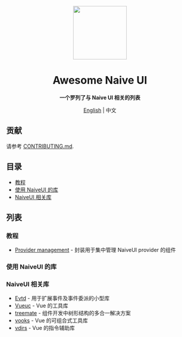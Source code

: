<p align="center">
  <img width="144px" src="https://naiveui.oss-cn-hongkong.aliyuncs.com/naivelogo.svg" />
</p>

<h1 align="center">Awesome Naive UI</h1>
<p align="center"><b>一个罗列了与 Naive UI 相关的列表</b></p>

<p align="center"><a href="README.md">English</a> | 中文</p>

## 贡献

请参考 [CONTRIBUTING.md](https://github.com/naive-ui/awesome-naive/blob/main/CONTRIBUTING.md).

## 目录

- [教程](#教程)
- [使用 NaiveUI 的库](#使用-NaiveUI-的库)
- [NaiveUI 相关库](#NaiveUI-相关库)

## 列表
<!-- md-parser-start -->
### 教程

- [Provider management](https://amadeus711.github.io/note/vue/naive-ui-provider-management.html) - 封装用于集中管理 NaiveUI provider 的组件

### 使用 NaiveUI 的库

### NaiveUI 相关库

- [Evtd](https://github.com/07akioni/evtd) - 用于扩展事件及事件委派的小型库
- [Vueuc](https://github.com/07akioni/vueuc) - Vue 的工具库
- [treemate](https://github.com/07akioni/treemate) - 组件开发中树形结构的多合一解决方案
- [vooks](https://github.com/07akioni/vooks) - Vue 的可组合式工具库
- [vdirs](https://github.com/07akioni/vdirs) - Vue 的指令辅助库
